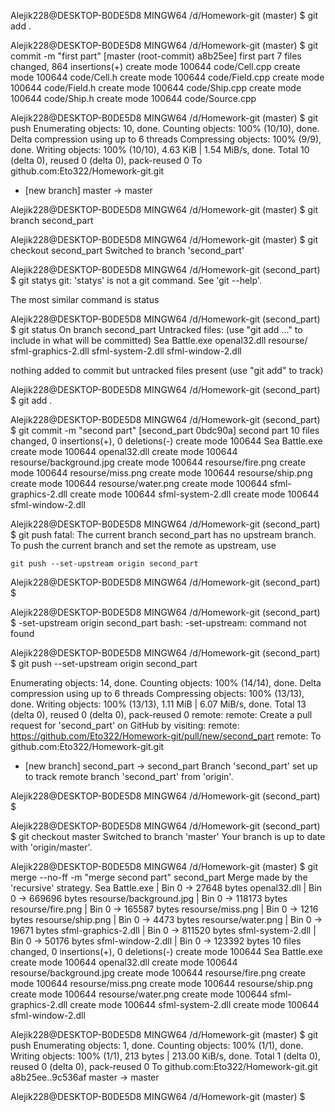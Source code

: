 
Alejik228@DESKTOP-B0DE5D8 MINGW64 /d/Homework-git (master)
$ git add .

Alejik228@DESKTOP-B0DE5D8 MINGW64 /d/Homework-git (master)
$ git commit -m "first part"
[master (root-commit) a8b25ee] first part
 7 files changed, 864 insertions(+)
 create mode 100644 code/Cell.cpp
 create mode 100644 code/Cell.h
 create mode 100644 code/Field.cpp
 create mode 100644 code/Field.h
 create mode 100644 code/Ship.cpp
 create mode 100644 code/Ship.h
 create mode 100644 code/Source.cpp

Alejik228@DESKTOP-B0DE5D8 MINGW64 /d/Homework-git (master)
$ git push
Enumerating objects: 10, done.
Counting objects: 100% (10/10), done.
Delta compression using up to 6 threads
Compressing objects: 100% (9/9), done.
Writing objects: 100% (10/10), 4.63 KiB | 1.54 MiB/s, done.
Total 10 (delta 0), reused 0 (delta 0), pack-reused 0
To github.com:Eto322/Homework-git.git
 * [new branch]      master -> master

Alejik228@DESKTOP-B0DE5D8 MINGW64 /d/Homework-git (master)
$ git branch second_part

Alejik228@DESKTOP-B0DE5D8 MINGW64 /d/Homework-git (master)
$ git checkout second_part
Switched to branch 'second_part'

Alejik228@DESKTOP-B0DE5D8 MINGW64 /d/Homework-git (second_part)
$ git statys
git: 'statys' is not a git command. See 'git --help'.

The most similar command is
        status

Alejik228@DESKTOP-B0DE5D8 MINGW64 /d/Homework-git (second_part)
$ git status
On branch second_part
Untracked files:
  (use "git add <file>..." to include in what will be committed)
        Sea Battle.exe
        openal32.dll
        resourse/
        sfml-graphics-2.dll
        sfml-system-2.dll
        sfml-window-2.dll

nothing added to commit but untracked files present (use "git add" to track)

Alejik228@DESKTOP-B0DE5D8 MINGW64 /d/Homework-git (second_part)
$ git add .

Alejik228@DESKTOP-B0DE5D8 MINGW64 /d/Homework-git (second_part)
$ git commit -m "second part"
[second_part 0bdc90a] second part
 10 files changed, 0 insertions(+), 0 deletions(-)
 create mode 100644 Sea Battle.exe
 create mode 100644 openal32.dll
 create mode 100644 resourse/background.jpg
 create mode 100644 resourse/fire.png
 create mode 100644 resourse/miss.png
 create mode 100644 resourse/ship.png
 create mode 100644 resourse/water.png
 create mode 100644 sfml-graphics-2.dll
 create mode 100644 sfml-system-2.dll
 create mode 100644 sfml-window-2.dll

Alejik228@DESKTOP-B0DE5D8 MINGW64 /d/Homework-git (second_part)
$ git push
fatal: The current branch second_part has no upstream branch.
To push the current branch and set the remote as upstream, use

    git push --set-upstream origin second_part


Alejik228@DESKTOP-B0DE5D8 MINGW64 /d/Homework-git (second_part)
$

Alejik228@DESKTOP-B0DE5D8 MINGW64 /d/Homework-git (second_part)
$ -set-upstream origin second_part
bash: -set-upstream: command not found

Alejik228@DESKTOP-B0DE5D8 MINGW64 /d/Homework-git (second_part)
$  git push --set-upstream origin second_part

Enumerating objects: 14, done.
Counting objects: 100% (14/14), done.
Delta compression using up to 6 threads
Compressing objects: 100% (13/13), done.
Writing objects: 100% (13/13), 1.11 MiB | 6.07 MiB/s, done.
Total 13 (delta 0), reused 0 (delta 0), pack-reused 0
remote:
remote: Create a pull request for 'second_part' on GitHub by visiting:
remote:      https://github.com/Eto322/Homework-git/pull/new/second_part
remote:
To github.com:Eto322/Homework-git.git
 * [new branch]      second_part -> second_part
Branch 'second_part' set up to track remote branch 'second_part' from 'origin'.

Alejik228@DESKTOP-B0DE5D8 MINGW64 /d/Homework-git (second_part)
$

Alejik228@DESKTOP-B0DE5D8 MINGW64 /d/Homework-git (second_part)
$ git checkout master
Switched to branch 'master'
Your branch is up to date with 'origin/master'.



Alejik228@DESKTOP-B0DE5D8 MINGW64 /d/Homework-git (master)
$ git merge --no-ff -m "merge second part" second_part
Merge made by the 'recursive' strategy.
 Sea Battle.exe          | Bin 0 -> 27648 bytes
 openal32.dll            | Bin 0 -> 669696 bytes
 resourse/background.jpg | Bin 0 -> 118173 bytes
 resourse/fire.png       | Bin 0 -> 165587 bytes
 resourse/miss.png       | Bin 0 -> 1216 bytes
 resourse/ship.png       | Bin 0 -> 4473 bytes
 resourse/water.png      | Bin 0 -> 19671 bytes
 sfml-graphics-2.dll     | Bin 0 -> 811520 bytes
 sfml-system-2.dll       | Bin 0 -> 50176 bytes
 sfml-window-2.dll       | Bin 0 -> 123392 bytes
 10 files changed, 0 insertions(+), 0 deletions(-)
 create mode 100644 Sea Battle.exe
 create mode 100644 openal32.dll
 create mode 100644 resourse/background.jpg
 create mode 100644 resourse/fire.png
 create mode 100644 resourse/miss.png
 create mode 100644 resourse/ship.png
 create mode 100644 resourse/water.png
 create mode 100644 sfml-graphics-2.dll
 create mode 100644 sfml-system-2.dll
 create mode 100644 sfml-window-2.dll

Alejik228@DESKTOP-B0DE5D8 MINGW64 /d/Homework-git (master)
$ git push
Enumerating objects: 1, done.
Counting objects: 100% (1/1), done.
Writing objects: 100% (1/1), 213 bytes | 213.00 KiB/s, done.
Total 1 (delta 0), reused 0 (delta 0), pack-reused 0
To github.com:Eto322/Homework-git.git
   a8b25ee..9c536af  master -> master

Alejik228@DESKTOP-B0DE5D8 MINGW64 /d/Homework-git (master)
$
